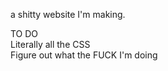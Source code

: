 a shitty website I'm making.

TO DO
<br>Literally all the CSS
<br>Figure out what the FUCK I'm doing
